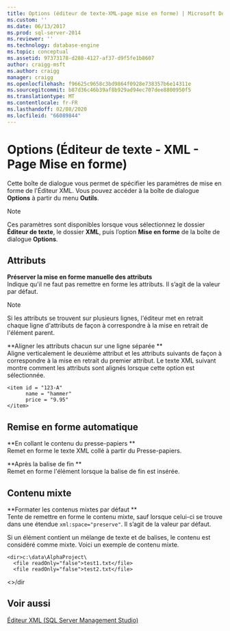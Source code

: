 ```yaml
---
title: Options (éditeur de texte-XML-page mise en forme) | Microsoft Docs
ms.custom: ''
ms.date: 06/13/2017
ms.prod: sql-server-2014
ms.reviewer: ''
ms.technology: database-engine
ms.topic: conceptual
ms.assetid: 97373178-d288-4127-af37-d9f5fe1b8607
author: craigg-msft
ms.author: craigg
manager: craigg
ms.openlocfilehash: f96625c9658c3bd9864f0928e738357b6e14311e
ms.sourcegitcommit: b87d36c46b39af8b929ad94ec707dee8800950f5
ms.translationtype: MT
ms.contentlocale: fr-FR
ms.lasthandoff: 02/08/2020
ms.locfileid: "66089844"
---
```

# <a name="options-text-editor---xml---formatting-page"></a>Options (Éditeur de texte - XML - Page Mise en forme)

Cette boîte de dialogue vous permet de spécifier les paramètres de mise en forme de l'Éditeur XML. Vous pouvez accéder à la boîte de dialogue **Options** à partir du menu **Outils**.  
  
> [!NOTE]  
> Ces paramètres sont disponibles lorsque vous sélectionnez le dossier **Éditeur de texte**, le dossier **XML**, puis l’option **Mise en forme** de la boîte de dialogue **Options**.  
  
## <a name="attributes"></a>Attributs  
 **Préserver la mise en forme manuelle des attributs**  
 Indique qu'il ne faut pas remettre en forme les attributs. Il s’agit de la valeur par défaut.  
  
> [!NOTE]  
>  Si les attributs se trouvent sur plusieurs lignes, l'éditeur met en retrait chaque ligne d'attributs de façon à correspondre à la mise en retrait de l'élément parent.  
  
 **Aligner les attributs chacun sur une ligne séparée **  
 Aligne verticalement le deuxième attribut et les attributs suivants de façon à correspondre à la mise en retrait du premier attribut. Le texte XML suivant montre comment les attributs sont alignés lorsque cette option est sélectionnée.  
  
```  
<item id = "123-A"  
      name = "hammer"  
      price = "9.95"  
</item>  
```  
  
## <a name="auto-reformat"></a>Remise en forme automatique  
 **En collant le contenu du presse-papiers **  
 Remet en forme le texte XML collé à partir du Presse-papiers.  
  
 **Après la balise de fin **  
 Remet en forme l'élément lorsque la balise de fin est insérée.  
  
## <a name="mixed-content"></a>Contenu mixte  
 **Formater les contenus mixtes par défaut **  
 Tente de remettre en forme le contenu mixte, sauf lorsque celui-ci se trouve dans une étendue `xml:space="preserve"`. Il s’agit de la valeur par défaut.  
  
 Si un élément contient un mélange de texte et de balises, le contenu est considéré comme mixte. Voici un exemple de contenu mixte.  
  
```  
<dir>c:\data\AlphaProject\  
  <file readOnly="false">test1.txt</file>  
  <file readOnly="false">test2.txt</file>  
```  
  
 \<>/dir  
  
## <a name="see-also"></a>Voir aussi  
 [Éditeur XML &#40;SQL Server Management Studio&#41;](../ssms/sql-server-management-studio-ssms.md)  
